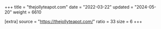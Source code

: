 +++
title = "thejollyteapot.com"
date = "2022-03-22"
updated = "2024-05-20"
weight = 6610

[extra]
source = "https://thejollyteapot.com/"
ratio = 33
size = 6
+++
